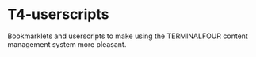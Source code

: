 T4-userscripts
===============

Bookmarklets and userscripts to make using the TERMINALFOUR content management system more pleasant.
